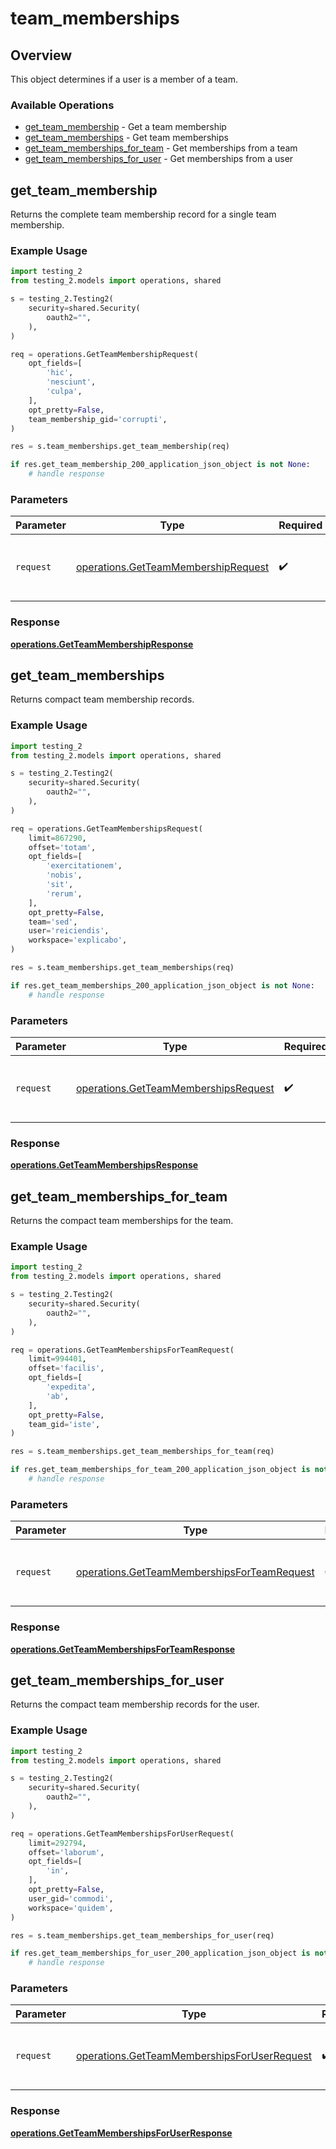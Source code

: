 # team_memberships

## Overview

This object determines if a user is a member of a team.

### Available Operations

* [get_team_membership](#get_team_membership) - Get a team membership
* [get_team_memberships](#get_team_memberships) - Get team memberships
* [get_team_memberships_for_team](#get_team_memberships_for_team) - Get memberships from a team
* [get_team_memberships_for_user](#get_team_memberships_for_user) - Get memberships from a user

## get_team_membership

Returns the complete team membership record for a single team membership.

### Example Usage

```python
import testing_2
from testing_2.models import operations, shared

s = testing_2.Testing2(
    security=shared.Security(
        oauth2="",
    ),
)

req = operations.GetTeamMembershipRequest(
    opt_fields=[
        'hic',
        'nesciunt',
        'culpa',
    ],
    opt_pretty=False,
    team_membership_gid='corrupti',
)

res = s.team_memberships.get_team_membership(req)

if res.get_team_membership_200_application_json_object is not None:
    # handle response
```

### Parameters

| Parameter                                                                                  | Type                                                                                       | Required                                                                                   | Description                                                                                |
| ------------------------------------------------------------------------------------------ | ------------------------------------------------------------------------------------------ | ------------------------------------------------------------------------------------------ | ------------------------------------------------------------------------------------------ |
| `request`                                                                                  | [operations.GetTeamMembershipRequest](../../models/operations/getteammembershiprequest.md) | :heavy_check_mark:                                                                         | The request object to use for the request.                                                 |


### Response

**[operations.GetTeamMembershipResponse](../../models/operations/getteammembershipresponse.md)**


## get_team_memberships

Returns compact team membership records.

### Example Usage

```python
import testing_2
from testing_2.models import operations, shared

s = testing_2.Testing2(
    security=shared.Security(
        oauth2="",
    ),
)

req = operations.GetTeamMembershipsRequest(
    limit=867290,
    offset='totam',
    opt_fields=[
        'exercitationem',
        'nobis',
        'sit',
        'rerum',
    ],
    opt_pretty=False,
    team='sed',
    user='reiciendis',
    workspace='explicabo',
)

res = s.team_memberships.get_team_memberships(req)

if res.get_team_memberships_200_application_json_object is not None:
    # handle response
```

### Parameters

| Parameter                                                                                    | Type                                                                                         | Required                                                                                     | Description                                                                                  |
| -------------------------------------------------------------------------------------------- | -------------------------------------------------------------------------------------------- | -------------------------------------------------------------------------------------------- | -------------------------------------------------------------------------------------------- |
| `request`                                                                                    | [operations.GetTeamMembershipsRequest](../../models/operations/getteammembershipsrequest.md) | :heavy_check_mark:                                                                           | The request object to use for the request.                                                   |


### Response

**[operations.GetTeamMembershipsResponse](../../models/operations/getteammembershipsresponse.md)**


## get_team_memberships_for_team

Returns the compact team memberships for the team.

### Example Usage

```python
import testing_2
from testing_2.models import operations, shared

s = testing_2.Testing2(
    security=shared.Security(
        oauth2="",
    ),
)

req = operations.GetTeamMembershipsForTeamRequest(
    limit=994401,
    offset='facilis',
    opt_fields=[
        'expedita',
        'ab',
    ],
    opt_pretty=False,
    team_gid='iste',
)

res = s.team_memberships.get_team_memberships_for_team(req)

if res.get_team_memberships_for_team_200_application_json_object is not None:
    # handle response
```

### Parameters

| Parameter                                                                                                  | Type                                                                                                       | Required                                                                                                   | Description                                                                                                |
| ---------------------------------------------------------------------------------------------------------- | ---------------------------------------------------------------------------------------------------------- | ---------------------------------------------------------------------------------------------------------- | ---------------------------------------------------------------------------------------------------------- |
| `request`                                                                                                  | [operations.GetTeamMembershipsForTeamRequest](../../models/operations/getteammembershipsforteamrequest.md) | :heavy_check_mark:                                                                                         | The request object to use for the request.                                                                 |


### Response

**[operations.GetTeamMembershipsForTeamResponse](../../models/operations/getteammembershipsforteamresponse.md)**


## get_team_memberships_for_user

Returns the compact team membership records for the user.

### Example Usage

```python
import testing_2
from testing_2.models import operations, shared

s = testing_2.Testing2(
    security=shared.Security(
        oauth2="",
    ),
)

req = operations.GetTeamMembershipsForUserRequest(
    limit=292794,
    offset='laborum',
    opt_fields=[
        'in',
    ],
    opt_pretty=False,
    user_gid='commodi',
    workspace='quidem',
)

res = s.team_memberships.get_team_memberships_for_user(req)

if res.get_team_memberships_for_user_200_application_json_object is not None:
    # handle response
```

### Parameters

| Parameter                                                                                                  | Type                                                                                                       | Required                                                                                                   | Description                                                                                                |
| ---------------------------------------------------------------------------------------------------------- | ---------------------------------------------------------------------------------------------------------- | ---------------------------------------------------------------------------------------------------------- | ---------------------------------------------------------------------------------------------------------- |
| `request`                                                                                                  | [operations.GetTeamMembershipsForUserRequest](../../models/operations/getteammembershipsforuserrequest.md) | :heavy_check_mark:                                                                                         | The request object to use for the request.                                                                 |


### Response

**[operations.GetTeamMembershipsForUserResponse](../../models/operations/getteammembershipsforuserresponse.md)**

